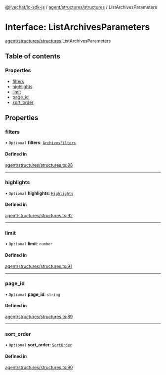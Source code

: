 [@livechat/lc-sdk-js](../README.md) / [agent/structures/structures](../modules/agent_structures_structures.md) / ListArchivesParameters

# Interface: ListArchivesParameters

[agent/structures/structures](../modules/agent_structures_structures.md).ListArchivesParameters

## Table of contents

### Properties

- [filters](agent_structures_structures.ListArchivesParameters.md#filters)
- [highlights](agent_structures_structures.ListArchivesParameters.md#highlights)
- [limit](agent_structures_structures.ListArchivesParameters.md#limit)
- [page\_id](agent_structures_structures.ListArchivesParameters.md#page_id)
- [sort\_order](agent_structures_structures.ListArchivesParameters.md#sort_order)

## Properties

### filters

• `Optional` **filters**: [`ArchivesFilters`](agent_structures_filters.ArchivesFilters.md)

#### Defined in

[agent/structures/structures.ts:88](https://github.com/livechat/lc-sdk-js/blob/a63b0a6/src/agent/structures/structures.ts#L88)

___

### highlights

• `Optional` **highlights**: [`Highlights`](agent_structures_structures.Highlights.md)

#### Defined in

[agent/structures/structures.ts:92](https://github.com/livechat/lc-sdk-js/blob/a63b0a6/src/agent/structures/structures.ts#L92)

___

### limit

• `Optional` **limit**: `number`

#### Defined in

[agent/structures/structures.ts:91](https://github.com/livechat/lc-sdk-js/blob/a63b0a6/src/agent/structures/structures.ts#L91)

___

### page\_id

• `Optional` **page\_id**: `string`

#### Defined in

[agent/structures/structures.ts:89](https://github.com/livechat/lc-sdk-js/blob/a63b0a6/src/agent/structures/structures.ts#L89)

___

### sort\_order

• `Optional` **sort\_order**: [`SortOrder`](../enums/agent_structures_structures.SortOrder.md)

#### Defined in

[agent/structures/structures.ts:90](https://github.com/livechat/lc-sdk-js/blob/a63b0a6/src/agent/structures/structures.ts#L90)
